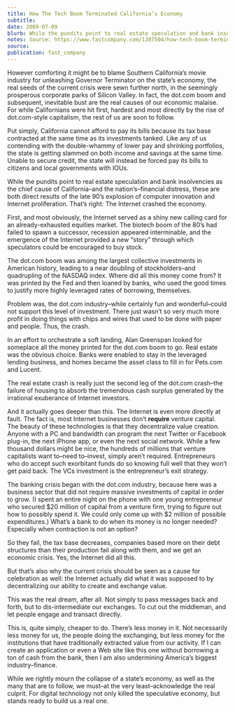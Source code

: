 ```yaml
---
title: How The Tech Boom Terminated California’s Economy
subtitle: 
date: 2009-07-09
blurb: While the pundits point to real estate speculation and bank insolvencies as the chief cause of California–and the nation’s–financial distress, these are both direct results of the late 90’s explosion of computer innovation and Internet proliferation. That’s right: The Internet crashed the economy.
notes: Source: https://www.fastcompany.com/1307504/how-tech-boom-terminated-californias-economy
source: 
publication: fast_company
---
```


However comforting it might be to blame Southern California’s movie industry for unleashing Governor Terminator on the state’s economy, the real seeds of the current crisis were sewn further north, in the seemingly prosperous corporate parks of Silicon Valley. In fact, the dot.com boom and subsequent, inevitable bust are the real causes of our economic malaise. For while Californians were hit first, hardest and most directly by the rise of dot.com-style capitalism, the rest of us are soon to follow.

Put simply, California cannot afford to pay its bills because its tax base contracted at the same time as its investments tanked. Like any of us contending with the double-whammy of lower pay and shrinking portfolios, the state is getting slammed on both income and savings at the same time. Unable to secure credit, the state will instead be forced pay its bills to citizens and local governments with IOUs.

While the pundits point to real estate speculation and bank insolvencies as the chief cause of California–and the nation’s–financial distress, these are both direct results of the late 90’s explosion of computer innovation and Internet proliferation. That’s right: The Internet crashed the economy.

First, and most obviously, the Internet served as a shiny new calling card for an already-exhausted equities market. The biotech boom of the 80’s had failed to spawn a successor, recession appeared interminable, and the emergence of the Internet provided a new “story” through which speculators could be encouraged to buy stock.

The dot.com boom was among the largest collective investments in American history, leading to a near doubling of stockholders–and quadrupling of the NASDAQ index. Where did all this money come from? It was printed by the Fed and then loaned by banks, who used the good times to justify more highly leveraged rates of borrowing, themselves.

Problem was, the dot.com industry–while certainly fun and wonderful–could not support this level of investment. There just wasn’t so very much more profit in doing things with chips and wires that used to be done with paper and people. Thus, the crash.

In an effort to orchestrate a soft landing, Alan Greenspan looked for someplace all the money printed for the dot.com boom to go. Real estate was the obvious choice. Banks were enabled to stay in the leveraged lending business, and homes became the asset class to fill in for Pets.com and Lucent.

The real estate crash is really just the second leg of the dot.com crash–the failure of housing to absorb the tremendous cash surplus generated by the irrational exuberance of Internet investors.

And it actually goes deeper than this. The Internet is even more directly at fault. The fact is, most Internet businesses don’t **require** venture capital. The beauty of these technologies is that they decentralize value creation. Anyone with a PC and bandwidth can program the next Twitter or Facebook plug-in, the next iPhone app, or even the next social network. While a few thousand dollars might be nice, the hundreds of millions that venture capitalists want to–need to–invest, simply aren’t required. Entrepreneurs who do accept such exorbitant funds do so knowing full well that they won’t get paid back. The VCs investment is the entrepreneur’s exit strategy.

The banking crisis began with the dot.com industry, because here was a business sector that did not require massive investments of capital in order to grow. (I spent an entire night on the phone with one young entrepreneur who secured $20 million of capital from a venture firm, trying to figure out how to possibly spend it. We could only come up with $2 million of possible expenditures.) What’s a bank to do when its money is no longer needed? Especially when contraction is not an option?

So they fail, the tax base decreases, companies based more on their debt structures than their production fail along with them, and we get an economic crisis. Yes, the Internet did all this.

But that’s also why the current crisis should be seen as a cause for celebration as well: the Internet actually did what it was supposed to by decentralizing our ability to create and exchange value.

This was the real dream, after all. Not simply to pass messages back and forth, but to dis-intermediate our exchanges. To cut out the middleman, and let people engage and transact directly.

This is, quite simply, cheaper to do. There’s less money in it. Not necessarily less money for us, the people doing the exchanging, but less money for the institutions that have traditionally extracted value from our activity. If I can create an application or even a Web site like this one without borrowing a ton of cash from the bank, then I am also undermining America’s biggest industry–finance.

While we rightly mourn the collapse of a state’s economy, as well as the many that are to follow, we must–at the very least–acknowledge the real culprit. For digital technology not only killed the speculative economy, but stands ready to build us a real one.
